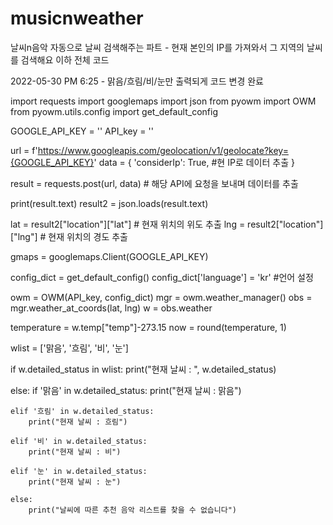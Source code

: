 # musicnweather
날씨n음악 자동으로 날씨 검색해주는 파트 - 현재 본인의 IP를 가져와서 그 지역의 날씨를 검색해요
이하 전체 코드


2022-05-30 PM 6:25 - 맑음/흐림/비/눈만 출력되게 코드 변경 완료


import requests
import googlemaps
import json
from pyowm import OWM
from pyowm.utils.config import get_default_config

GOOGLE_API_KEY = ''
API_key = ''

url = f'https://www.googleapis.com/geolocation/v1/geolocate?key={GOOGLE_API_KEY}'
data = {
    'considerIp': True, #현 IP로 데이터 추출
}

result = requests.post(url, data) # 해당 API에 요청을 보내며 데이터를 추출

print(result.text)
result2 = json.loads(result.text)

lat = result2["location"]["lat"] # 현재 위치의 위도 추출
lng = result2["location"]["lng"] # 현재 위치의 경도 추출

gmaps = googlemaps.Client(GOOGLE_API_KEY)

config_dict = get_default_config()
config_dict['language'] = 'kr' #언어 설정

owm = OWM(API_key, config_dict)
mgr = owm.weather_manager()
obs = mgr.weather_at_coords(lat, lng)
w = obs.weather

temperature = w.temp["temp"]-273.15
now = round(temperature, 1)

wlist = ['맑음', '흐림', '비', '눈']

if w.detailed_status in wlist:
    print("현재 날씨 : ", w.detailed_status)

else:
    if '맑음' in w.detailed_status:
        print("현재 날씨 : 맑음")

    elif '흐림' in w.detailed_status:
        print("현재 날씨 : 흐림")

    elif '비' in w.detailed_status:
        print("현재 날씨 : 비")

    elif '눈' in w.detailed_status:
        print("현재 날씨 : 눈")

    else:
        print("날씨에 따른 추천 음악 리스트를 찾을 수 없습니다")
